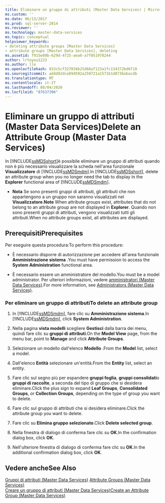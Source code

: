 ```yaml
---
title: Eliminare un gruppo di attributi (Master Data Services) | Microsoft Docs
ms.custom: ''
ms.date: 06/13/2017
ms.prod: sql-server-2014
ms.reviewer: ''
ms.technology: master-data-services
ms.topic: conceptual
helpviewer_keywords:
- deleting attribute groups [Master Data Services]
- attribute groups [Master Data Services], deleting
ms.assetid: f915e89b-629d-4725-aea6-a7f051978244
author: lrtoyou1223
ms.author: lle
ms.openlocfilehash: 833c5cf327034b25d68af123a1fc134372bd6f10
ms.sourcegitcommit: ad4d92dce894592a259721a1571b1d8736abacdb
ms.translationtype: MT
ms.contentlocale: it-IT
ms.lasthandoff: 08/04/2020
ms.locfileid: "87637396"
---
```

# <a name="delete-an-attribute-group-master-data-services"></a><span data-ttu-id="dd149-102">Eliminare un gruppo di attributi (Master Data Services)</span><span class="sxs-lookup"><span data-stu-id="dd149-102">Delete an Attribute Group (Master Data Services)</span></span>
  <span data-ttu-id="dd149-103">In [!INCLUDE[ssMDSshort](../includes/ssmdsshort-md.md)]è possibile eliminare un gruppo di attributi quando non è più necessario visualizzare la scheda nell'area funzionale **Visualizzatore** di [!INCLUDE[ssMDSmdm](../includes/ssmdsmdm-md.md)].</span><span class="sxs-lookup"><span data-stu-id="dd149-103">In [!INCLUDE[ssMDSshort](../includes/ssmdsshort-md.md)], delete an attribute group when you no longer need the tab to display in the **Explorer** functional area of [!INCLUDE[ssMDSmdm](../includes/ssmdsmdm-md.md)].</span></span>  
  
-   <span data-ttu-id="dd149-104">**Nota** Se sono presenti gruppi di attributi, gli attributi che non appartengono a un gruppo non saranno visualizzati nel **Visualizzatore**.</span><span class="sxs-lookup"><span data-stu-id="dd149-104">**Note** When attribute groups exist, attributes that do not belong to an attribute group are not displayed in **Explorer**.</span></span> <span data-ttu-id="dd149-105">Quando non sono presenti gruppi di attributi, vengono visualizzati tutti gli attributi.</span><span class="sxs-lookup"><span data-stu-id="dd149-105">When no attribute groups exist, all attributes are displayed.</span></span>  
  
## <a name="prerequisites"></a><span data-ttu-id="dd149-106">Prerequisiti</span><span class="sxs-lookup"><span data-stu-id="dd149-106">Prerequisites</span></span>  
 <span data-ttu-id="dd149-107">Per eseguire questa procedura:</span><span class="sxs-lookup"><span data-stu-id="dd149-107">To perform this procedure:</span></span>  
  
-   <span data-ttu-id="dd149-108">È necessario disporre di autorizzazione per accedere all'area funzionale **Amministrazione sistema** .</span><span class="sxs-lookup"><span data-stu-id="dd149-108">You must have permission to access the **System Administration** functional area.</span></span>  
  
-   <span data-ttu-id="dd149-109">È necessario essere un amministratore del modello.</span><span class="sxs-lookup"><span data-stu-id="dd149-109">You must be a model administrator.</span></span> <span data-ttu-id="dd149-110">Per ulteriori informazioni, vedere [amministratori &#40;Master Data Services&#41;](administrators-master-data-services.md).</span><span class="sxs-lookup"><span data-stu-id="dd149-110">For more information, see [Administrators &#40;Master Data Services&#41;](administrators-master-data-services.md).</span></span>  
  
### <a name="to-delete-an-attribute-group"></a><span data-ttu-id="dd149-111">Per eliminare un gruppo di attributi</span><span class="sxs-lookup"><span data-stu-id="dd149-111">To delete an attribute group</span></span>  
  
1.  <span data-ttu-id="dd149-112">In [!INCLUDE[ssMDSmdm](../includes/ssmdsmdm-md.md)], fare clic su **Amministrazione sistema**.</span><span class="sxs-lookup"><span data-stu-id="dd149-112">In [!INCLUDE[ssMDSmdm](../includes/ssmdsmdm-md.md)], click **System Administration**.</span></span>  
  
2.  <span data-ttu-id="dd149-113">Nella pagina **vista modelli** scegliere **Gestisci** dalla barra dei menu, quindi fare clic su **gruppi di attributi**.</span><span class="sxs-lookup"><span data-stu-id="dd149-113">On the **Model View** page, from the menu bar, point to **Manage** and click **Attribute Groups**.</span></span>  
  
3.  <span data-ttu-id="dd149-114">Selezionare un modello dall'elenco **Modello** .</span><span class="sxs-lookup"><span data-stu-id="dd149-114">From the **Model** list, select a model.</span></span>  
  
4.  <span data-ttu-id="dd149-115">Dall'elenco **Entità** selezionare un'entità.</span><span class="sxs-lookup"><span data-stu-id="dd149-115">From the **Entity** list, select an entity.</span></span>  
  
5.  <span data-ttu-id="dd149-116">Fare clic sul segno più per espandere **gruppi foglia**, **gruppi consolidati**o **gruppi di raccolte**, a seconda del tipo di gruppo che si desidera eliminare.</span><span class="sxs-lookup"><span data-stu-id="dd149-116">Click the plus sign to expand **Leaf Groups**, **Consolidated Groups**, or **Collection Groups**, depending on the type of group you want to delete.</span></span>  
  
6.  <span data-ttu-id="dd149-117">Fare clic sul gruppo di attributi che si desidera eliminare.</span><span class="sxs-lookup"><span data-stu-id="dd149-117">Click the attribute group you want to delete.</span></span>  
  
7.  <span data-ttu-id="dd149-118">Fare clic su **Elimina gruppo selezionato**.</span><span class="sxs-lookup"><span data-stu-id="dd149-118">Click **Delete selected group**.</span></span>  
  
8.  <span data-ttu-id="dd149-119">Nella finestra di dialogo di conferma fare clic su **OK**.</span><span class="sxs-lookup"><span data-stu-id="dd149-119">In the confirmation dialog box, click **OK**.</span></span>  
  
9. <span data-ttu-id="dd149-120">Nell'ulteriore finestra di dialogo di conferma fare clic su **OK**.</span><span class="sxs-lookup"><span data-stu-id="dd149-120">In the additional confirmation dialog box, click **OK**.</span></span>  
  
## <a name="see-also"></a><span data-ttu-id="dd149-121">Vedere anche</span><span class="sxs-lookup"><span data-stu-id="dd149-121">See Also</span></span>  
 <span data-ttu-id="dd149-122">[Gruppi di attributi &#40;Master Data Services&#41;](../../2014/master-data-services/attribute-groups-master-data-services.md) </span><span class="sxs-lookup"><span data-stu-id="dd149-122">[Attribute Groups &#40;Master Data Services&#41;](../../2014/master-data-services/attribute-groups-master-data-services.md) </span></span>  
 [<span data-ttu-id="dd149-123">Creare un gruppo di attributi &#40;Master Data Services&#41;</span><span class="sxs-lookup"><span data-stu-id="dd149-123">Create an Attribute Group &#40;Master Data Services&#41;</span></span>](../../2014/master-data-services/create-an-attribute-group-master-data-services.md)  
  
  

